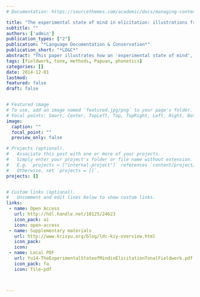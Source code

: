 ```yaml
---
# Documentation: https://sourcethemes.com/academic/docs/managing-content/

title: "The experimental state of mind in elicitation: illustrations from tonal fieldwork"
subtitle: ""
authors: ['admin']
publication_types: ["2"]
publication: "*Language Documentation & Conservation*"
publication_short: "*LD&C*"
abstract: "This paper illustrates how an 'experimental state of mind', i.e. principles of experimental design, can inform hypothesis generation and testing in structured fieldwork elicitation. The application of these principles is demonstrated with case studies in toneme discovery. Pike’s classic toneme discovery procedure is shown to be a special case of the application of experimental design. It is recast in two stages: (1) the inference of the hidden structure of tonemes based on unexplained variability in the pitch contour r emaining, even after other sources of influence on the pitch contour are accounted for, and (2) the confirmation of systematic effects of hypothesized tonal classes on the pitch contour in elicitations structured to control for confounding variables that could obscure the relati on between tonal classes and the pitch contour. Strategies for controlling the confounding variables, such as blocking and randomization, are discussed. The two stages are exemplified using data elicited from the early stages of toneme discovery in Kirikiri, a language of New Guinea. *This paper is in the series How to Study a Tone Language, edited by Steven Bird and Larry Hyman.*"
tags: [fieldwork, tone, methods, Papuan, phonetics]
categories: []
date: 2014-12-01
lastmod: 
featured: false
draft: false


# Featured image
# To use, add an image named `featured.jpg/png` to your page's folder.
# Focal points: Smart, Center, TopLeft, Top, TopRight, Left, Right, BottomLeft, Bottom, BottomRight.
image:
  caption: ""
  focal_point: ""
  preview_only: false

# Projects (optional).
#   Associate this post with one or more of your projects.
#   Simply enter your project's folder or file name without extension.
#   E.g. `projects = ["internal-project"]` references `content/project/deep-learning/index.md`.
#   Otherwise, set `projects = []`.
projects: []


# Custom links (optional).
#   Uncomment and edit lines below to show custom links.
links:
 - name: Open Access
   url: http://hdl.handle.net/10125/24623
   icon_pack: ai
   icon: open-access
 - name: Supplementary materials
   url: http://www.krisyu.org/blog/ldc-kiy-overview.html
   icon_pack:
   icon:
 - name: Local PDF
   url: Yu14-TheExperimentalStateofMindinElicitationTonalFieldwork.pdf
   icon_pack: fa
   icon: file-pdf



---
```


